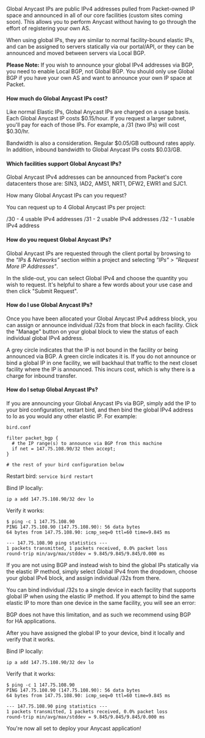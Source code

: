<!-- <meta>
{
    "title":"Global Anycast IPs",
    "description":"Obtaining & Utilizing Global Anycast IPs",
    "tag":["Network", "Elastic IPs", "Anycast"],
    "seo-title": "Global Anycast IPs - Packet Developer Docs",
    "seo-description": "Obtaining & Utilizing Global Anycast IPs",
    "og-title": "Overview",
    "og-description": "Obtaining & Utilizing Global Anycast IPs"
}
</meta> -->


Global Anycast IPs are public IPv4 addresses pulled from Packet-owned IP space and announced in all of our core facilities (custom sites coming soon). This allows you to perform Anycast without having to go through the effort of registering your own AS.

When using global IPs, they are similar to normal facility-bound elastic IPs, and can be assigned to servers statically via our portal/API, or they can be announced and moved between servers via Local BGP.


**Please Note:** If you wish to announce your global IPv4 addresses via BGP, you need to enable Local BGP, not Global BGP. You should only use Global BGP if you have your own AS and want to announce your own IP space at Packet.

#### How much do Global Anycast IPs cost?

Like normal Elastic IPs, Global Anycast IPs are charged on a usage basis. Each Global Anycast IP costs $0.15/hour. If you request a larger subnet, you'll pay for each of those IPs. For example, a /31 (two IPs) will cost $0.30/hr.

Bandwidth is also a consideration. Regular $0.05/GB outbound rates apply. In addition, inbound bandwidth to Global Anycast IPs costs $0.03/GB.

#### Which facilities support Global Anycast IPs?

Global Anycast IPv4 addresses can be announced from Packet's core datacenters those are: SIN3, IAD2, AMS1, NRT1, DFW2, EWR1 and SJC1.

How many Global Anycast IPs can you request?

You can request up to 4 Global Anycast IPs per project:

/30 - 4 usable IPv4 addresses
/31 - 2 usable IPv4 addresses
/32 - 1 usable IPv4 address

#### How do you request Global Anycast IPs?

Global Anycast IPs are requested through the client portal by browsing to the _"IPs & Networks"_ section within a project and selecting _"IPs" > "Request More IP Addresses"_.

In the slide-out, you can select Global IPv4 and choose the quantity you wish to request. It's helpful to share a few words about your use case and then click "Submit Request".

#### How do I use Global Anycast IPs?

Once you have been allocated your Global Anycast IPv4 address block, you can assign or announce individual /32s from that block in each facility. Click the "Manage" button on your global block to view the status of each individual global IPv4 address.

A grey circle indicates that the IP is not bound in the facility or being announced via BGP. A green circle indicates it is. If you do not announce or bind a global IP in one facility, we will backhaul that traffic to the next closet facility where the IP is announced. This incurs cost, which is why there is a charge for inbound transfer.

#### How do I setup Global Anycast IPs?

If you are announcing your Global Anycast IPs via BGP, simply add the IP to your bird configuration, restart bird, and then bind the global IPv4 address to lo as you would any other elastic IP.  For example:

```
bird.conf

filter packet_bgp {
  # the IP range(s) to announce via BGP from this machine
  if net = 147.75.108.90/32 then accept;
}

# the rest of your bird configuration below
```

Restart bird: `service bird restart`

Bind IP locally:

`ip a add 147.75.108.90/32 dev lo`

Verify it works:

```
$ ping -c 1 147.75.108.90
PING 147.75.108.90 (147.75.108.90): 56 data bytes
64 bytes from 147.75.108.90: icmp_seq=0 ttl=60 time=9.845 ms

--- 147.75.108.90 ping statistics ---
1 packets transmitted, 1 packets received, 0.0% packet loss
round-trip min/avg/max/stddev = 9.845/9.845/9.845/0.000 ms
```

If you are not using BGP and instead wish to bind the global IPs statically via the elastic IP method, simply select Global IPv4 from the dropdown, choose your global IPv4 block, and assign individual /32s from there.

You can bind individual /32s to a single device in each facility that supports global IP when using the elastic IP method. If you attempt to bind the same elastic IP to more than one device in the same facility, you will see an error:

BGP does not have this limitation, and as such we recommend using BGP for HA applications.

After you have assigned the global IP to your device, bind it locally and verify that it works.

Bind IP locally:

`ip a add 147.75.108.90/32 dev lo`

Verify that it works:

```
$ ping -c 1 147.75.108.90
PING 147.75.108.90 (147.75.108.90): 56 data bytes
64 bytes from 147.75.108.90: icmp_seq=0 ttl=60 time=9.845 ms

--- 147.75.108.90 ping statistics ---
1 packets transmitted, 1 packets received, 0.0% packet loss
round-trip min/avg/max/stddev = 9.845/9.845/9.845/0.000 ms
```

You're now all set to deploy your Anycast application!

